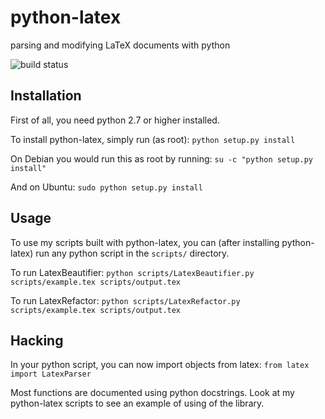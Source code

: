 python-latex
============

parsing and modifying LaTeX documents with python

![build status](https://secure.travis-ci.org/omnidan/python-latex.png?branch=master)


Installation
------------

First of all, you need python 2.7 or higher installed.

To install python-latex, simply run (as root):
`python setup.py install`

On Debian you would run this as root by running:
`su -c "python setup.py install"`

And on Ubuntu:
`sudo python setup.py install`


Usage
-----

To use my scripts built with python-latex, you can (after installing python-latex) run any python script in the
`scripts/` directory.

To run LatexBeautifier: `python scripts/LatexBeautifier.py scripts/example.tex scripts/output.tex`

To run LatexRefactor: `python scripts/LatexRefactor.py scripts/example.tex scripts/output.tex`


Hacking
-------

In your python script, you can now import objects from latex: `from latex import LatexParser`

Most functions are documented using python docstrings. Look at my python-latex scripts to see an example of
using of the library.